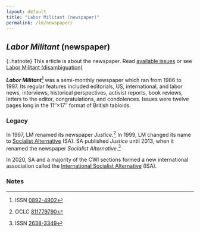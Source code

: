 ```yaml
---
layout: default
title: "Labor Militant (newspaper)"
permalink: /lm/newspaper/
---
```


## <cite>Labor Militant</cite> (newspaper)

{:.hatnote}
This article is about the newspaper.
Read [available issues](/lm/issues/) or see [Labor Militant (disambiguation)](/lm/)

<b><cite>Labor Militant</cite></b>[^labor-militant]
was a semi-monthly newspaper which ran from 1986 to 1997.
Its regular features included editorials, US, international, and labor news,
interviews, historical perspectives, activist reports, book reviews,
letters to the editor, congratulations, and condolences.
Issues were twelve pages long in the 11″×17″ format of British tabloids.

### Legacy

In 1997, LM renamed its newspaper <cite>Justice</cite>.[^justice]
In 1999, LM changed its name to
[Socialist Alternative](https://socialistalternative.org) (SA).
SA published <cite>Justice</cite> until 2013, when it renamed the newspaper
<cite>Socialist Alternative</cite>.[^socialist-alternative]

In 2020, SA and a majority of the <abbr>CWI</abbr> sections formed a new international association called the [International Socialist Alternative](https://internationalsocialist.net/)
(<abbr>ISA</abbr>).

### Notes

[^labor-militant]: <abbr>ISSN</abbr> <a rel="external" href="https://www.worldcat.org/title/labor-militant/oclc/15266902">0892-4902</a>
[^justice]: <abbr>OCLC</abbr> <a rel="external" href="https://www.worldcat.org/title/justice/oclc/811779790">811779790</a>
[^socialist-alternative]: <abbr>ISSN</abbr> <a rel="external" href="https://www.worldcat.org/title/socialist-alternative/oclc/905231108">2638-3349</a>